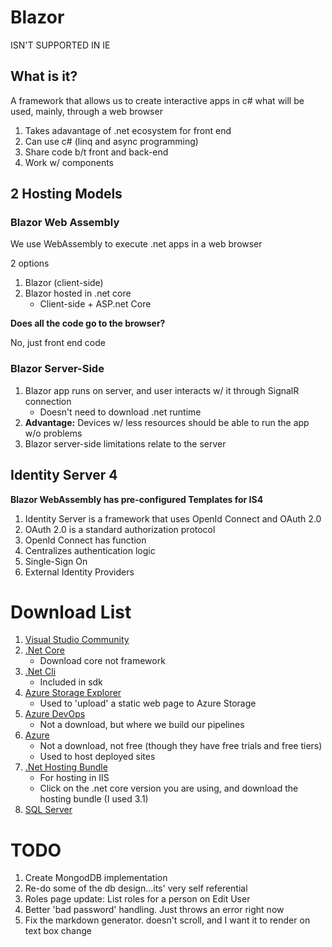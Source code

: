 # Blazor

ISN'T SUPPORTED IN IE

## What is it?

A framework that allows us to create interactive apps in c# what will be used, mainly, through a web browser

1. Takes adavantage of .net ecosystem for front end
1. Can use c# (linq and async programming)
1. Share code b/t front and back-end
1. Work w/ components

## 2 Hosting Models

### Blazor Web Assembly

We use WebAssembly to execute .net apps in a web browser

2 options

1. Blazor (client-side)
1. Blazor hosted in .net core
    - Client-side + ASP.net Core

**Does all the code go to the browser?**

No, just front end code

### Blazor Server-Side

1. Blazor app runs on server, and user interacts w/ it through SignalR connection
    - Doesn't need to download .net runtime
1. **Advantage:** Devices w/ less resources should be able to run the app w/o problems
1. Blazor server-side limitations relate to the server

## Identity Server 4

**Blazor WebAssembly has pre-configured Templates for IS4**

1. Identity Server is a framework that uses OpenId Connect and OAuth 2.0
1. OAuth 2.0 is a standard authorization protocol
1. OpenId Connect has function
1. Centralizes authentication logic
1. Single-Sign On
1. External Identity Providers

# Download List

1. [Visual Studio Community](https://visualstudio.microsoft.com/vs/community/)
1. [.Net Core](https://dotnet.microsoft.com/download)
    - Download core not framework
1. [.Net Cli](https://docs.microsoft.com/en-us/dotnet/core/tools/)
    - Included in sdk
1. [Azure Storage Explorer](https://azure.microsoft.com/en-us/features/storage-explorer/)
    - Used to 'upload' a static web page to Azure Storage
1. [Azure DevOps](https://dev.azure.com/)
    - Not a download, but where we build our pipelines
1. [Azure](https://portal.azure.com/#home)
    - Not a download, not free (though they have free trials and free tiers)
    - Used to host deployed sites
1. [.Net Hosting Bundle](https://dotnet.microsoft.com/download/dotnet-core/3.1)
    - For hosting in IIS
    - Click on the .net core version you are using, and download the hosting bundle (I used 3.1)
1. [SQL Server](https://www.microsoft.com/en-us/sql-server/sql-server-downloads)

# TODO

1. Create MongodDB implementation
1. Re-do some of the db design...its' very self referential
1. Roles page update: List roles for a person on Edit User
1. Better 'bad password' handling. Just throws an error right now
1. Fix the markdown generator. doesn't scroll, and I want it to render on text box change
